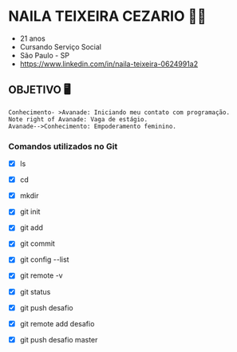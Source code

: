 # NAILA TEIXEIRA CEZARIO :woman_technologist: 

- 21 anos
- Cursando Serviço Social
- São Paulo - SP
- https://www.linkedin.com/in/naila-teixeira-0624991a2



## OBJETIVO :desktop_computer: 

```sequence
Conhecimento- >Avanade: Iniciando meu contato com programação.
Note right of Avanade: Vaga de estágio.
Avanade-->Conhecimento: Empoderamento feminino.
```



### Comandos utilizados no Git

- [x] ls
- [x] cd
- [x] mkdir
- [x] git init
- [x] git add
- [x] git commit
- [x] git config --list
- [x] git remote -v
- [x] git status
- [x] git push desafio
- [x] git remote add desafio
- [x] git push desafio master


